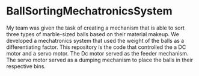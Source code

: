 # BallSortingMechatronicsSystem
My team was given the task of creating a mechanism that is able to sort three types of marble-sized balls based on their material makeup. We developed a mechatronics system that used the weight of the balls as a differentiating factor. This repository is the code that controlled the a DC motor and a servo motor. The Dc motor served as the feeder mechanism. The servo motor served as a dumping mechanism to place the balls in their respective bins.
